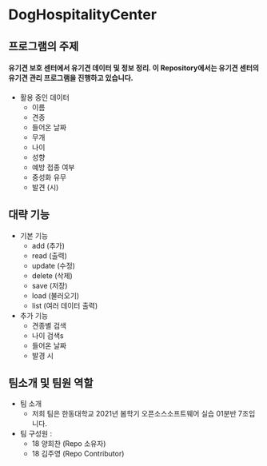 # DogHospitalityCenter
## 프로그램의 주제
#### 유기견 보호 센터에서 유기견 데이터 및 정보 정리. 이 Repository에서는 유기견 센터의 유기견 관리 프로그램을 진행하고 있습니다.
+ 활용 중인 데이터
    * 이름
    * 견종
    * 들어온 날짜
    * 무개
    * 나이
	* 성향
	* 예방 접종 여부
	* 중성화 유무
    * 발견 (시)

## 대략 기능
+ 기본 기능
    * add (추가)
	* read (출력)
	* update (수정)
	* delete (삭제)
	* save (저장) 
	* load (불러오기)
	* list (여러 데이터 출력)
+ 추가 기능
    * 견종별 검색
	* 나이 검색s
	* 들어온 날짜
	* 발경 시

## 팀소개 및 팀원 역할
+ 팀 소개
    * 저희 팀은 한동대학교 2021년 봄학기 오픈소스소프트웨어 실습 01분반 7조입니다.
+ 팀 구성원 :
    * 18 양희찬 (Repo 소유자)
    * 18 김주영 (Repo Contributor)